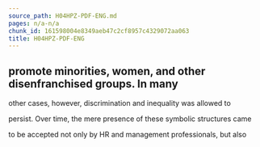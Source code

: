 ```yaml
---
source_path: H04HPZ-PDF-ENG.md
pages: n/a-n/a
chunk_id: 161598004e8349aeb47c2cf8957c4329072aa063
title: H04HPZ-PDF-ENG
---
```

## promote minorities, women, and other disenfranchised groups. In many

other cases, however, discrimination and inequality was allowed to

persist. Over time, the mere presence of these symbolic structures came

to be accepted not only by HR and management professionals, but also
